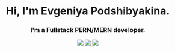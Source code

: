 <h1 align="center">Hi, I'm Evgeniya Podshibyakina.</h1>
<h3 align="center">I'm a Fullstack PERN/MERN developer.</h3>

<p align='center'>
   <a href="https://www.linkedin.com/in/evgeniya-podshibyakina/">
       <img src="https://img.shields.io/badge/linkedin-%230077B5.svg?&style=for-the-badge&logo=linkedin&logoColor=white"/>
   </a>
   <a href="https://t.me/shushabcn">
       <img src="https://img.shields.io/badge/Telegram-2CA5E0?style=for-the-badge&logo=telegram&logoColor=white"/>
   </a>
  <a href='mailto:evgeniya.podshibyakina@gmail.com'>
      <img src="https://img.shields.io/badge/Gmail-D14836?style=for-the-badge&logo=gmail&logoColor=white"/>
   </a>
</p>
